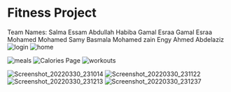 # Fitness Project
Team Names:
Salma Essam Abdullah
Habiba Gamal
Esraa Gamal
Esraa Mohamed Mohamed Samy
Basmala Mohamed zain
Engy Ahmed Abdelaziz
![login](https://user-images.githubusercontent.com/100247009/160927995-42f92e6a-9b83-44ed-b7f9-9de4a0ae452e.jpeg)
![home](https://user-images.githubusercontent.com/100247009/160927321-a3107360-56d7-4265-be82-dac7ece709f1.jpeg)

![meals](https://user-images.githubusercontent.com/100247009/160928197-63dbd59c-bd52-42a0-bde6-da7e4ec3ca36.png)
![Calories Page](https://user-images.githubusercontent.com/68815210/160931214-d79254e7-3544-450d-82cd-507b2677679e.jpg)
![workouts](https://user-images.githubusercontent.com/102691403/160933821-70d64ac3-7e8c-45d9-b031-ea4efd6ac16e.png)

![Screenshot_20220330_231014](https://user-images.githubusercontent.com/102691187/160935389-caab1dd8-5ee1-4eeb-a0c7-ba45d777e9af.png)
![Screenshot_20220330_231122](https://user-images.githubusercontent.com/102691187/160935766-59be96bf-8632-44b4-8ba5-10f16c34c854.png)
![Screenshot_20220330_231213](https://user-images.githubusercontent.com/102691187/160935944-e90b7858-9017-4939-838c-d0d1282a4f3a.png)
![Screenshot_20220330_231237](https://user-images.githubusercontent.com/102691187/160936042-93b2f566-41c8-4f79-8d93-2a5a10945a04.png)
